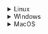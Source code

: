 <details>
  <summary>Linux</summary>
  
  Contenido para Linux.
</details>

<details>
  <summary>Windows</summary>
  
Claro, puedo ayudarte con eso. Aquí tienes la documentación técnica reescrita:

---

**Sobre las Frases de Contraseña para Claves SSH**

Puedes acceder y escribir datos en los repositorios de GitHub.com utilizando el protocolo Secure Shell (SSH). Al conectarte a través de SSH, la autenticación se realiza mediante un archivo de clave privada en tu equipo local. Para obtener más información, consulta "Acerca de SSH".

Al generar una clave SSH, tienes la opción de agregar una frase de contraseña para aumentar la seguridad de la clave. Cada vez que utilices la clave, deberás ingresar la frase de contraseña correspondiente. Si deseas evitar escribir la frase de contraseña cada vez que uses la clave, puedes agregarla al agente SSH. El agente SSH se encargará de administrar las claves SSH y recordar la frase de contraseña asociada.

Si aún no tienes una clave SSH, es necesario generar una nueva para utilizarla en la autenticación. Si no estás seguro de si ya tienes una clave SSH, puedes verificar la existencia de claves existentes. Para obtener más información, consulta "Comprobación de tus claves SSH existentes".

Si deseas autenticarte en GitHub utilizando una llave de seguridad de hardware, necesitarás generar una nueva clave SSH específicamente para esto. Deberás conectar tu llave de seguridad de hardware a tu computadora cuando te autentiques utilizando el par de claves. Para obtener más detalles, consulta las notas de la versión de OpenSSH 8.2.

**Generación de una Nueva Clave SSH**

Puedes generar una nueva clave SSH en tu equipo local. Después de generar la clave, puedes agregar la clave pública a tu cuenta en GitHub.com para habilitar la autenticación para las operaciones de Git a través de SSH.

Nota: A partir del 15 de marzo de 2022, GitHub ha mejorado la seguridad eliminando los tipos de clave antiguos y no seguros.

A partir de esta fecha, las claves DSA (ssh-dss) ya no son compatibles. No podrás agregar nuevas claves DSA a tu cuenta personal en GitHub.com.

Las claves RSA (ssh-rsa) con una fecha de validez anterior al 2 de noviembre de 2021 pueden seguir utilizando cualquier algoritmo de firma. Sin embargo, las claves RSA generadas después de esta fecha deben utilizar un algoritmo de firma del tipo SHA-2. Es posible que algunos clientes más antiguos necesiten actualizarse para admitir firmas del tipo SHA-2.

Para generar una nueva clave SSH:

1. Abre Git Bash.

2. Copia y pega el siguiente texto, asegurándote de reemplazar "your_email@example.com" con tu dirección de correo electrónico de GitHub:

```bash
ssh-keygen -t ed25519 -C "tu_correo_electronico@example.com"
```

Si estás utilizando un sistema heredado que no admite el algoritmo Ed25519, utiliza el siguiente comando:

```bash
ssh-keygen -t rsa -b 4096 -C "tu_correo_electronico@example.com"
```

Esto generará una nueva clave SSH utilizando la dirección de correo electrónico proporcionada como etiqueta.

Cuando se te solicite, presiona Enter para aceptar la ubicación de archivo predeterminada. Si ya has creado claves SSH anteriormente, es posible que ssh-keygen te pida que especifiques un nombre de archivo para la nueva clave. En este caso, se recomienda utilizar un nombre de archivo personalizado en lugar de aceptar la ubicación de archivo predeterminada. Para hacerlo, ingresa la ubicación de archivo predeterminada y reemplaza "id_ALGORITHM" con el nombre personalizado de la clave.

Cuando se te solicite, ingresa una frase de contraseña segura. Para obtener más información, consulta "Trabajar con contraseñas de clave SSH".

**Agregar tu Clave SSH al ssh-agent**

Antes de agregar una nueva clave SSH al ssh-agent para que administre tus claves, asegúrate de haber verificado la existencia de claves SSH existentes y de haber generado una nueva clave SSH.

Si has instalado GitHub Desktop, puedes utilizarlo para clonar repositorios y evitar la necesidad de utilizar claves SSH.

Para agregar tu clave privada SSH al agente ssh:

1. En una nueva ventana de PowerShell con privilegios de administrador, asegúrate de que el agente ssh esté en funcionamiento. Puedes utilizar las instrucciones de "Auto-lanzamiento ssh-agent" en "Trabajar con contraseñas de clave SSH", o iniciar el agente manualmente con los siguientes comandos:

```powershell
# Inicia el ssh-agent en segundo plano
Get-Service -Name ssh-agent | Set-Service -StartupType Manual
Start-Service ssh-agent
```

2. En una ventana de terminal sin privilegios de administrador, agrega la clave privada SSH al agente ssh. Si has creado tu clave con un nombre diferente o estás agregando una clave existente que tiene un nombre diferente, reemplaza "id_ed25519" en el comando con el nombre de tu archivo de clave privada.

```bash
ssh-add c:/Users/YOU/.ssh/id_ed25519
```

**Agregar una Clave SSH Nueva a tu Cuenta de GitHub**

Para agregar la clave pública SSH a tu cuenta de GitHub, consulta "Agregar una clave SSH nueva a tu cuenta de GitHub".

**Generar una Nueva Clave SSH para una Clave de Seguridad de Hardware**

Si estás utilizando macOS o Linux, es posible que necesites actualizar tu cliente SSH o instalar uno nuevo antes de generar una nueva clave SSH. Para obtener más información, consulta "Error: Tipo de clave desconocido".

Para generar una nueva clave SSH para una clave de seguridad de hardware:

1. Inserta tu clave de seguridad de hardware en tu computadora.

2. Abre Git Bash.

3. Copia y pega el siguiente texto, asegurándote de reemplazar "your_email@example.com" con la dirección de correo electrónico asociada a tu cuenta de GitHub:

```bash
ssh-keygen -t ed25519-sk -C "tu_correo_electronico@example.com"
```

Si recibes un error al ejecutar el comando y ves los errores "invalid format" o "feature not supported", es posible que estés utilizando una clave de seguridad de hardware que no admite el algoritmo Ed25519. En este caso, utiliza el siguiente comando en su lugar:

```bash
ssh-keygen -t ecdsa-sk -C "tu_correo_electronico@example.com"
```

Cuando se te solicite, presiona el botón en tu clave de seguridad de hardware.

Cuando se te solicite "Ingresar un archivo en donde se pueda guardar la llave", presiona Enter para aceptar la ubicación predeterminada.

Cuando se te solicite que ingreses una frase de contraseña, presiona Enter.

---

</details>

<details>
  <summary>MacOS</summary>
  
Aquí tienes la documentación técnica para generar una clave SSH y agregarla a GitHub, adaptada para su uso en la Terminal:

---

**Generar y Agregar una Clave SSH a tu Cuenta de GitHub**

**Paso 1: Generar una Clave SSH**

1. Abre Terminal.

2. Pega el siguiente texto, reemplazando "tu_correo_electronico@example.com" con tu dirección de correo electrónico de GitHub:

```bash
ssh-keygen -t ed25519 -C "tu_correo_electronico@example.com"
```

Nota: Si estás utilizando un sistema heredado que no admite el algoritmo Ed25519, usa el siguiente comando:

```bash
ssh-keygen -t rsa -b 4096 -C "tu_correo_electronico@example.com"
```

3. Cuando se te solicite, presiona Enter para aceptar la ubicación de archivo predeterminada.

4. Luego, ingresa una frase de contraseña segura cuando se te solicite.

**Paso 2: Agregar tu Clave SSH al ssh-agent**

1. Antes de agregar una nueva clave SSH al ssh-agent, verifica si ya tienes claves SSH existentes y has generado una nueva clave SSH.

2. Inicia el agente SSH en segundo plano ejecutando el siguiente comando en la Terminal:

```bash
eval "$(ssh-agent -s)"
```

Dependiendo de tu entorno, es posible que necesites usar un comando diferente. Por ejemplo, podrías necesitar usar sudo -s -H antes de iniciar ssh-agent si estás usando macOS Sierra 10.12.2 o una versión posterior.

3. Si estás utilizando macOS Sierra 10.12.2 o una versión posterior, necesitarás modificar tu archivo ~/.ssh/config para cargar las claves automáticamente en el agente ssh-agent y almacenar las contraseñas en tu cadena de claves.

Primero, verifica si el archivo ~/.ssh/config existe en la ubicación predeterminada ejecutando el siguiente comando en la Terminal:

```bash
open ~/.ssh/config
```

Si el archivo no existe, créalo ejecutando:

```bash
touch ~/.ssh/config
```

Abre el archivo ~/.ssh/config y modifícalo para que contenga las siguientes líneas:

```
Host github.com
  AddKeysToAgent yes
  UseKeychain yes
  IdentityFile ~/.ssh/id_ed25519
```

Nota: Si decides no agregar una frase de contraseña a la clave, omite la línea UseKeychain.

4. Agrega tu clave privada SSH al ssh-agent y almacena tu contraseña en tu keychain ejecutando el siguiente comando en la Terminal:

```bash
ssh-add --apple-use-keychain ~/.ssh/id_ed25519
```

Nota: Si has creado tu clave con otro nombre, reemplaza "id_ed25519" en el comando con el nombre de tu archivo de clave privada.

**Paso 3: Agregar la Clave Pública SSH a tu Cuenta de GitHub**

1. Copia la clave pública SSH ejecutando el siguiente comando en la Terminal:

```bash
pbcopy < ~/.ssh/id_ed25519.pub
```

Nota: Si has utilizado un nombre diferente para tu clave SSH, reemplaza "id_ed25519.pub" en el comando con el nombre de tu archivo de clave pública.

2. Ve a tu cuenta de GitHub y haz clic en tu foto de perfil.

3. Selecciona "Settings" (Configuración) en el menú desplegable.

4. En el panel lateral izquierdo, haz clic en "SSH and GPG keys" (Claves SSH y GPG).

5. Haz clic en "New SSH key" (Nueva clave SSH).

6. En el campo "Title" (Título), pega un nombre descriptivo para tu clave SSH.

7. En el campo "Key" (Clave), pega la clave pública SSH que copiaste anteriormente.

8. Haz clic en "Add SSH key" (Agregar clave SSH).

</details>
